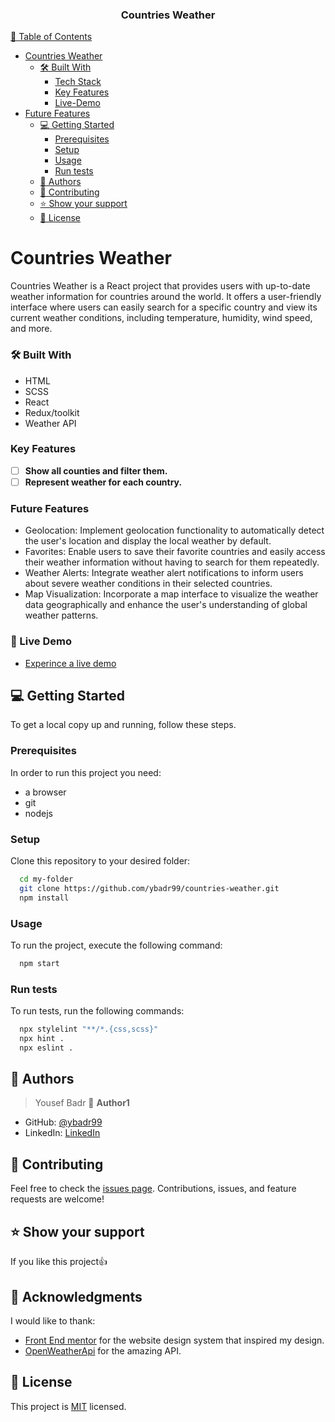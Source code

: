 <div align="center">
  <h3><b>Countries Weather</b></h3>
</div>

<!-- TABLE OF CONTENTS -->

[📗 Table of Contents](#-table-of-contents)

- [Countries Weather ](#-countries-weather-)
  - [🛠 Built With ](#-built-with-)
    - [Tech Stack ](#tech-stack-)
    - [Key Features ](#key-features-)
    - [Live-Demo](#live-demo-)
- [Future Features ](#future-features-)
  - [💻 Getting Started ](#-getting-started-)
    - [Prerequisites](#prerequisites)
    - [Setup](#setup)
    - [Usage](#usage)
    - [Run tests](#run-tests)
  - [👥 Authors ](#-authors-)
  - [🤝 Contributing ](#-contributing-)
  - [⭐️ Show your support ](#️-show-your-support-)
  - [📝 License ](#-license-)

# Countries Weather <a name="about-project"></a>

Countries Weather is a React project that provides users with up-to-date weather information for countries around the world. It offers a user-friendly interface where users can easily search for a specific country and view its current weather conditions, including temperature, humidity, wind speed, and more.



### 🛠 Built With <a name="built-with"></a>
- HTML
- SCSS
- React
- Redux/toolkit
- Weather API

### Key Features <a name="key-features"></a>

- [ ] **Show all counties and filter them.**
- [ ] **Represent weather for each country.**

### Future Features <a name="future-features"></a>

- Geolocation: Implement geolocation functionality to automatically detect the user's location and display the local weather by default.
- Favorites: Enable users to save their favorite countries and easily access their weather information without having to search for them repeatedly.
- Weather Alerts: Integrate weather alert notifications to inform users about severe weather conditions in their selected countries.
- Map Visualization: Incorporate a map interface to visualize the weather data geographically and enhance the user's understanding of global weather patterns.

### 🚀 Live Demo <a name='live-demo'></a> 
- [Experince a live demo](https://countries-weather-gtwj.vercel.app)

## 💻 Getting Started <a name="getting-started"></a>

To get a local copy up and running, follow these steps.

### Prerequisites

In order to run this project you need:

- a browser
- git
- nodejs

### Setup

Clone this repository to your desired folder:

```sh
  cd my-folder
  git clone https://github.com/ybadr99/countries-weather.git
  npm install
```

### Usage

To run the project, execute the following command:

```sh
  npm start
```

### Run tests

To run tests, run the following commands:

```sh
  npx stylelint "**/*.{css,scss}"
  npx hint .
  npx eslint .
```

<!-- AUTHORS -->

## 👥 Authors <a name="authors"></a>

> Yousef Badr
> 👤 **Author1**

- GitHub: [@ybadr99](https://github.com/ybadr99)
- LinkedIn: [LinkedIn](https://www.linkedin.com/in/yousef-mohamed-badr/)

<!-- CONTRIBUTING -->

## 🤝 Contributing <a name="contributing"></a>

Feel free to check the [issues page](https://github.com/ybadr99/math_magicians/issues).
Contributions, issues, and feature requests are welcome!

<!-- SUPPORT -->

## ⭐️ Show your support <a name="support"></a>

If you like this project:thumbsup:


## 🙏 Acknowledgments <a name="acknowledgements"></a>

I would like to thank:
- [Front End mentor](https://www.frontendmentor.io/challenges/rest-countries-api-with-color-theme-switcher-5cacc469fec04111f7b848ca) for the website design system that inspired my design.
- [OpenWeatherApi](https://openweathermap.org/) for the amazing API.

<!-- LICENSE -->

## 📝 License <a name="license"></a>

This project is [MIT](./LICENSE.md) licensed.
